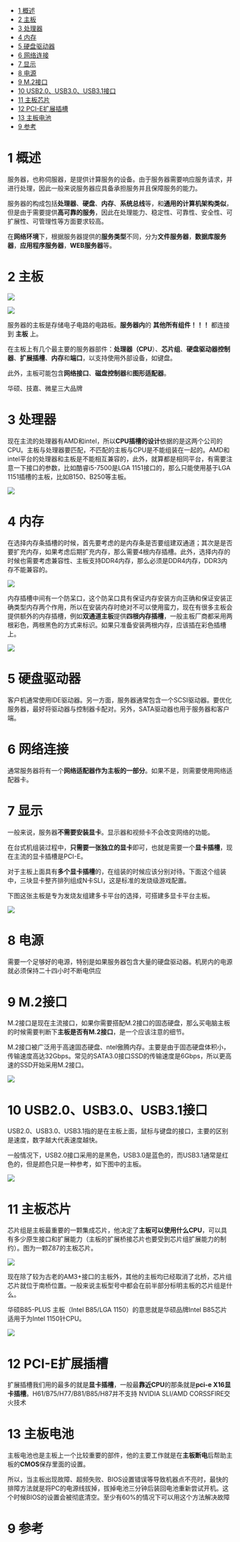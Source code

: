 
<!-- @import "[TOC]" {cmd="toc" depthFrom=1 depthTo=6 orderedList=false} -->

<!-- code_chunk_output -->

* [1 概述](#1-概述)
* [2 主板](#2-主板)
* [3 处理器](#3-处理器)
* [4 内存](#4-内存)
* [5 硬盘驱动器](#5-硬盘驱动器)
* [6 网络连接](#6-网络连接)
* [7 显示](#7-显示)
* [8 电源](#8-电源)
* [9 M.2接口](#9-m2接口)
* [10 USB2.0、USB3.0、USB3.1接口](#10-usb20-usb30-usb31接口)
* [11 主板芯片](#11-主板芯片)
* [12 PCI\-E扩展插槽](#12-pci-e扩展插槽)
* [13 主板电池](#13-主板电池)
* [9 参考](#9-参考)

<!-- /code_chunk_output -->

# 1 概述

服务器，也称伺服器，是提供计算服务的设备。由于服务器需要响应服务请求，并进行处理，因此一般来说服务器应具备承担服务并且保障服务的能力。 

服务器的构成包括**处理器**、**硬盘**、**内存**、**系统总线**等，和**通用的计算机架构类似**，但是由于需要提供**高可靠的服务**，因此在处理能力、稳定性、可靠性、安全性、可扩展性、可管理性等方面要求较高。 

在**网络环境**下，根据服务器提供的**服务类型**不同，分为**文件服务器**，**数据库服务器**，**应用程序服务器**，**WEB服务器**等。

# 2 主板

![](./images/2019-04-22-15-52-02.png)

![](./images/2019-04-22-16-01-51.png)

服务器的主板是存储电子电路的电路板。**服务器内**的 **其他所有组件！！！** 都连接到 **主板** 上。

在主板上有几个最主要的服务器部件：**处理器（CPU**）、**芯片组**、**硬盘驱动器控制器**、**扩展插槽**、**内存**和**端口**，以支持使用外部设备，如键盘。

此外，主板可能包含**网络接口**、**磁盘控制器**和**图形适配器**。

华硕、技嘉、微星三大品牌

# 3 处理器

现在主流的处理器有AMD和intel，所以**CPU插槽的设计**依据的是这两个公司的CPU。主板与处理器要匹配，不匹配的主板与CPU是不能组装在一起的。AMD和intel平台的处理器和主板是不能相互兼容的，此外，就算都是相同平台，有需要注意一下接口的参数，比如酷睿i5-7500是LGA 1151接口的，那么只能使用基于LGA 1151插槽的主板，比如B150、B250等主板。

![](./images/2019-04-22-15-52-48.png)

# 4 内存

在选择内存条插槽的时候，首先要考虑的是内存条是否要组建双通道；其次是是否要扩充内存，如果考虑后期扩充内存，那么需要4根内存插槽。此外，选择内存的时候也需要考虑兼容性、主板支持DDR4内存，那么必须是DDR4内存，DDR3内存不能兼容的。

![](./images/2019-04-22-15-53-11.png)

内存插槽中间有一个防呆口，这个防呆口具有保证内存安装方向正确和保证安装正确类型内存两个作用，所以在安装内存时绝对不可以使用蛮力，现在有很多主板会提供额外的内存插槽，例如**双通道主板**提供**四根内存插槽**，一般主板厂商都采用两根彩色，两根黑色的方式来标识。如果只准备安装两根内存，应该插在彩色插槽上。

![](./images/2019-04-22-16-00-03.png)

# 5 硬盘驱动器

客户机通常使用IDE驱动器。另一方面，服务器通常包含一个SCSI驱动器。要优化服务器，最好将驱动器与控制器卡配对。另外，SATA驱动器也用于服务器和客户端。

# 6 网络连接

通常服务器将有一个**网络适配器作为主板的一部分**。如果不是，则需要使用网络适配器卡。

# 7 显示

一般来说，服务器**不需要安装显卡**。显示器和视频卡不会改变网络的功能。

在台式机组装过程中，**只需要一张独立的显卡**即可，也就是需要一个**显卡插槽**，现在主流的显卡插槽是PCI\-E。

对于主板上面具有**多个显卡插槽**的，在组装的时候应该分别对待。下面这个组装中，三块显卡整齐排列组成N卡SLI，这是标准的发烧级游戏配置。

下图这张主板是专为发烧友组建多卡平台的选择，可搭建多显卡平台主板。

![](./images/2019-04-22-15-54-24.png)

# 8 电源

需要一个足够好的电源，特别是如果服务器包含大量的硬盘驱动器。机房内的电源就必须保持二十四小时不断电供应

# 9 M.2接口

M.2接口是现在主流接口，如果你需要搭配M.2接口的固态硬盘，那么买电脑主板的时候需要判断下**主板是否有M.2接口**，是一个应该注意的细节。

M.2接口被广泛用于高速固态硬盘、ntel傲腾内存。主要是由于固态硬盘体积小，传输速度高达32Gbps。常见的SATA3.0接口SSD的传输速度是6Gbps，所以更高速的SSD开始采用M.2接口。

![](./images/2019-04-22-15-56-10.png)

# 10 USB2.0、USB3.0、USB3.1接口

USB2.0、USB3.0、USB3.1指的是在主板上面，鼠标与键盘的接口，主要的区别是速度，数字越大代表速度越快。

一般情况下，USB2.0接口采用的是黑色，USB3.0是蓝色的，而USB3.1通常是红色的，但是颜色只是一种参考，如下图中的主板。

![](./images/2019-04-22-15-58-01.png)

# 11 主板芯片

芯片组是主板最重要的一颗集成芯片，他决定了**主板可以使用什么CPU**，可以具有多少原生接口和扩展能力（主板的扩展桥接芯片也要受到芯片组扩展能力的制约）。图为一颗Z87的主板芯片。

![](./images/2019-04-22-16-03-53.png)

现在除了较为古老的AM3+接口的主板外，其他的主板均已经取消了北桥，芯片组芯片就位于南桥位置。一般来说主板型号中都会在前半部分标明主板的芯片组是什么。

华硕B85-PLUS 主板（Intel B85/LGA 1150）的意思就是华硕品牌Intel B85芯片 适用于为Intel 1150针CPU。

![](./images/2019-04-22-16-04-31.png)

# 12 PCI\-E扩展插槽

扩展插槽我们用的最多的就是**显卡插槽**，一般最**靠近CPU**的那条就是**pci\-e X16显卡插槽**。H61/B75/H77/B81/B85/H87并不支持 NVIDIA SLI/AMD CORSSFIRE交火技术

# 13 主板电池

主板电池也是主板上一个比较重要的部件，他的主要工作就是在**主板断电**后帮助主板的**CMOS**保存里面的设置。

所以，当主板出现故障、超频失败、BIOS设置错误等导致机器点不亮时，最快的排障方法就是将PC的电源线拔掉，拔掉电池三分钟后装回电池重新尝试开机。这个时候BIOS的设置会被彻底清空。至少有60%的情况下可以用这个方法解决故障

# 9 参考

